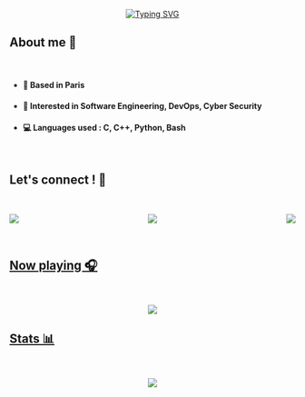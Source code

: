 <p align="center">
<a href="https://git.io/typing-svg"><img src="https://readme-typing-svg.demolab.com?font=Fira+Code&pause=1000&color=B3B3B3&center=true&vCenter=true&width=435&lines=Hello+%F0%9F%8C%8D+!+I'm+Flo%2C;Student+at+4%EF%B8%8F%E2%83%A32%EF%B8%8F%E2%83%A3+Paris" alt="Typing SVG" /></a>
</p>

## About me 📝

<br/>

* ####	📍 Based in Paris
* ####	🔎 Interested in Software Engineering, DevOps, Cyber Security
* ####  💻 Languages used : C, C++, Python, Bash

<br/>

## Let's connect ! 🤝

<br/>

<p align="center"> 
  <a href="https://www.linkedin.com/in/florian-carvalho-b24a9b197/"><img align="left" src="https://img.shields.io/badge/LinkedIn-0077B5?style=for-the-badge&logo=linkedin&logoColor=white">
  <a href="https://discord.com/"><p align="center"><img align="center" src="https://img.shields.io/badge/ChoZeur%230001-%237289DA.svg?style=for-the-badge&logo=discord&logoColor=white">  
  <a href="mailto:chozeur@protonmail.com"><img align="right" src="https://img.shields.io/badge/ProtonMail-8B89CC?style=for-the-badge&logo=protonmail&logoColor=white">
</p>

<br/>

## Now playing 🎧
<br/>
<p align="center">
<img src="https://spotify-github-profile.vercel.app/api/view?uid=flo_crvlho&cover_image=true&theme=novatorem&show_offline=true&bar_color_cover=true"/>

## Stats 📊
<br/>
<p align="center">
  <a>
    <img src="https://github-readme-streak-stats.herokuapp.com?user=chozeur&theme=highcontrast&date_format=M%20j%5B%2C%20Y%5D&background=00000096&stroke=000000&fire=FF0000&border=000000&ring=202020&currStreakNum=636363&sideNums=636363&currStreakLabel=202020&sideLabels=636363&dates=DDD9DD" align="center"/>
  </a>
</p>
